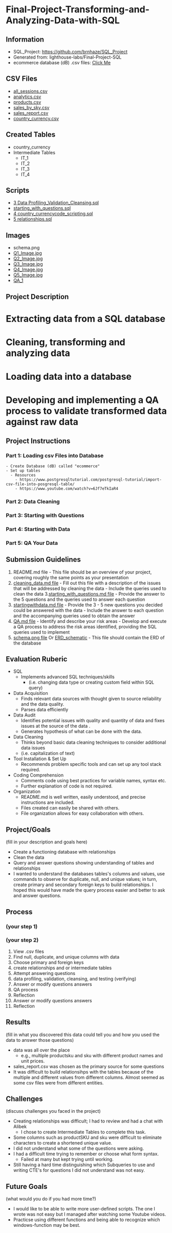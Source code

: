 
# Final-Project-Transforming-and-Analyzing-Data-with-SQL

## Information
- SQL_Project: https://github.com/brnhaze/SQL_Project
- Generated from: lighthouse-labs/Final-Project-SQL
- ecommerce database (dB) .csv files: [Click Me](https://drive.google.com/drive/folders/1anbrJes9Whjes4GUKg2Sx-eD-vVLgcw8?usp=drive_link)

## CSV Files
- [all_sessions.csv](https://drive.google.com/drive/folders/1anbrJes9Whjes4GUKg2Sx-eD-vVLgcw8?usp=drive_link)
- [analytics.csv](https://drive.google.com/drive/folders/1anbrJes9Whjes4GUKg2Sx-eD-vVLgcw8?usp=drive_link)
- [products.csv](https://drive.google.com/drive/folders/1anbrJes9Whjes4GUKg2Sx-eD-vVLgcw8?usp=drive_link)
- [sales_by_sky.csv](https://drive.google.com/drive/folders/1anbrJes9Whjes4GUKg2Sx-eD-vVLgcw8?usp=drive_link)
- [sales_report.csv](https://drive.google.com/drive/folders/1anbrJes9Whjes4GUKg2Sx-eD-vVLgcw8?usp=drive_link)
- [country_currency.csv](https://drive.google.com/drive/folders/1anbrJes9Whjes4GUKg2Sx-eD-vVLgcw8?usp=drive_link)

## Created Tables
- country_currency
- Intermediate Tables
  - IT_1
  - IT_2
  - IT_3
  - IT_4
 
## Scripts
- [3 Data Profiling_Validation_Cleansing.sql](https://github.com/brnhaze/SQL_Project/blob/main/3%20Data%20Profiling_Validation_Cleansing.sql)
- [starting_with_questions.sql](https://github.com/brnhaze/SQL_Project/blob/main/starting_with_questions.sql)
- [4 country_currencycode_scripting.sql](https://github.com/brnhaze/SQL_Project/blob/main/4%20country_currencycode_script.sql)
- [5 relationships.sql](https://github.com/brnhaze/SQL_Project/blob/main/5%20relationships.sql)

## Images
- schema.png
- [Q1_Image.jpg](https://github.com/brnhaze/SQL_Project/blob/main/Q1_Image.jpg)
- [Q2_Image.jpg](https://github.com/brnhaze/SQL_Project/blob/main/Q2_Image.jpg)
- [Q3_Image.jpg](https://github.com/brnhaze/SQL_Project/blob/main/Q3_Image.jpg)
- [Q4_Image.jpg](https://github.com/brnhaze/SQL_Project/blob/main/Q4_Image.jpg)
- [Q5_Image.jpg](https://github.com/brnhaze/SQL_Project/blob/main/Q5_Image.jpg)
- [QA_1](https://github.com/brnhaze/SQL_Project/blob/main/QA_1.jpg)

## Project Description
  # Extracting data from a SQL database
  # Cleaning, transforming and analyzing data
  # Loading data into a database
  # Developing and implementing a QA process to validate transformed data against raw data

## Project Instructions
  ### Part 1: Loading csv Files into Database
    - Create Database (dB) called "ecommerce"
    - Set up tables
      - Resources
        - https://www.postgresqltutorial.com/postgresql-tutorial/import-csv-file-into-posgresql-table/
        - https://www.youtube.com/watch?v=6Jf7eTkIaR4
  ### Part 2: Data Cleaning
  ### Part 3: Starting with Questions
  ### Part 4: Starting with Data
  ### Part 5: QA Your Data

## Submission Guidelines
  1. README.md file
    - This file should be an overview of your project, covering roughly the same points as your presentation
  2. [cleaning_data.md file](https://github.com/brnhaze/SQL_Project/blob/main/cleaning_data.md)
    - Fill out this file with a description of the issues that will be addressed by cleaning the data
    - Include the queries used to clean the data
  3.[starting_with_questions.md file](https://github.com/brnhaze/SQL_Project/blob/main/starting_with_questions.md)
    - Provide the answer to the 5 questions and the queries used to answer each question
  4. [startingwithdata.md file](https://github.com/brnhaze/SQL_Project/blob/main/starting_with_data.md)
    - Provide the 3 - 5 new questions you decided could be answered with the data
    - Include the answer to each question and the accompanying queries used to obtain the answer
  5. [QA.md file](https://github.com/brnhaze/SQL_Project/blob/main/QA.md)
    - Identify and describe your risk areas
    - Develop and execute a QA process to address the risk areas identified, providing the SQL queries used to implement
  6. [schema.png file](https://github.com/brnhaze/SQL_Project/blob/main/schema.png) Or [ERD_schematic](https://github.com/brnhaze/SQL_Project/blob/main/ERD_schamatic.pgerd)
    - This file should contain the ERD of the database

## Evaluation Ruberic
  - SQL
    - Implements advanced SQL techniques/skills
      - (i.e. changing data type or creating custom field within SQL query)
  - Data Acquisition
    - Finds relevant data sources with thought given to source reliability and the data quality.
    - Parses data efficiently
  - Data Audit
    - Identifies potential issues with quality and quantity of data and fixes issues at the source of the data .
    - Generates hypothesis of what can be done with the data.
  - Data Cleaning
    - Thinks beyond basic data cleaning techniques to consider additional data issues
    - (i.e. capitalization of text)
  - Tool Installation & Set Up
    - Recommends problem specific tools and can set up any tool stack required.
  - Coding Comprehension
    - Comments code using best practices for variable names, syntax etc.
    - Further explanation of code is not required.
  - Organization
    - README.md is well written, easily understood, and precise instructions are included.
    - Files created can easily be shared with others.
    - File organization allows for easy collaboration with others.

## Project/Goals
(fill in your description and goals here)
- Create a functioning database with relationships
- Clean the data
- Query and answer questions showing understanding of tables and relationships
- I wanted to understand the databases tables's columns and values, use commands to observe for duplicate, null, and unique values; in turn, create primary and secondary foreign keys to build relationships. I hoped this would have made the query process easier and better to ask and answer questions.

## Process
### (your step 1)
### (your step 2)
1. View .csv files
2. Find null, duplicate, and unique columns with data
3. Choose primary and foreign keys
4. create relationships and or intermediate tables
5. Attempt answering questions
6. data profiling, validation, cleansing, and testing (verifying)
7. Answer or modify questions answers
8. QA process
9. Reflection
10. Answer or modify questions answers
11. Reflection

## Results
(fill in what you discovered this data could tell you and how you used the data to answer those questions)
- data was all over the place
  - e.g., multiple productsku and sku with different product names and unit prices.
- sales_report.csv was chosen as the primary source for some questions
- It was difficult to build relationsihps with the tables because of the multiple and different values from different columns. Almost seemed as some csv files were from different entities.

## Challenges 
(discuss challenges you faced in the project)
- Creating relationships was difficult; I had to review and had a chat with Alibek
  - I chose to create Intermediate Tables to complete this task.
- Some columns such as productSKU and sku were difficult to eliminate characters to create a shortened unique value.
- I did not understand what some of the questions were asking.
- I had a difficult time trying to remember or choose what form syntax.
  - Failed at many but kept trying until working.
- Still having a hard time distinguishing which Subqueries to use and writing CTE's for questions I did not understand was not easy.

## Future Goals
(what would you do if you had more time?)
- I would like to be able to write more user-defined scripts. The one I wrote was not easy but I managed after watching some Youtube videos.
- Practicse using different functions and being able to recognize which windows-function may be best.
